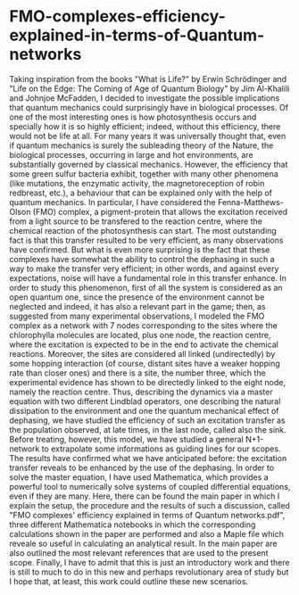 # FMO-complexes-efficiency-explained-in-terms-of-Quantum-networks
Taking inspiration from the books "What is Life?" by Erwin Schrödinger and "Life on the Edge: The Coming of Age of Quantum Biology" by Jim Al-Khalili and Johnjoe McFadden, I decided to investigate the possible implications that quantum mechanics could surprisingly have in biological processes. Of one of the most interesting ones is how photosynthesis occurs and specially how it is so highly efficient; indeed, without this efficiency, there would not be life at all. For many years it was universally thought that, even if quantum mechanics is surely the subleading theory of the Nature, the biological processes, occurring in large and hot environments, are substantially governed by classical mechanics. However, the efficiency that some green sulfur bacteria exhibit, together with many other phenomena (like mutations, the enzymatic activity, the magnetoreception of robin redbreast, etc.), a behaviour that can be explained only with the help of quantum mechanics.
In particular, I have considered the Fenna-Matthews-Olson (FMO) complex, a pigment-protein that allows the excitation received from a light source to be transfered to the reaction centre, where the chemical reaction of the photosynthesis can start. The most outstanding fact is that this transfer resulted to be very efficient, as many observations have confirmed. But what is even more surprising is the fact that these complexes have somewhat the ability to control the dephasing in such a way to make the transfer very efficient; in other words, and against every expectations, noise will have a fundamental role in this transfer enhance.
In order to study this phenomenon, first of all the system is considered as an open quantum one, since the presence of the environment cannot be neglected and indeed, it has also a relevant part in the game; then, as suggested from many experimental observations, I modeled the FMO complex as a network with 7 nodes corresponding to the sites where the chlorophylla molecules are located, plus one node, the reaction centre, where the excitation is expected to be in the end to activate the chemical reactions. Moreover, the sites are considered all linked (undirectedly) by some hopping interaction (of course, distant sites have a weaker hopping rate than closer ones) and there is a site, the number three, which the experimental evidence has shown to be directedly linked to the eight node, namely the reaction centre. Thus, describing the dynamics via a master equation with two different Lindblad operators, one describing the natural dissipation to the environment and one the quantum mechanical effect of dephasing, we have studied the efficiency of such an excitation transfer as the population observed, at late times, in the last node, called also the sink. Before treating, however, this model, we have studied a general N+1-network to extrapolate some informations as guiding lines for our scopes. The results have confirmed what we have anticipated before: the excitation transfer reveals to be enhanced by the use of the dephasing.
In order to solve the master equation, I have used Mathematica, which provides a powerful tool to numerically solve systems of coupled differential equations, even if they are many.
Here, there can be found the main paper in which I explain the setup, the procedure and the results of such a discussion, called "FMO complexes' efficiency explained in terms of Quantum networks.pdf", three different Mathematica notebooks in which the corresponding calculations shown in the paper are performed and also a Maple file which reveale so useful in calculating an analytical result. In the main paper are also outlined the most relevant references that are used to the present scope.
Finally, I have to admit that this is just an introductory work and there is still to much to do in this new and perhaps revolutionary area of study but I hope that, at least, this work could outline these new scenarios.

